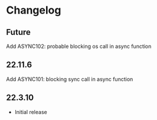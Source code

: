 # Changelog
## Future
Add ASYNC102: probable blocking os call in async function

## 22.11.6
Add ASYNC101: blocking sync call in async function

## 22.3.10

- Initial release
